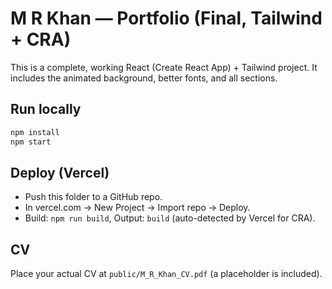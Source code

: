 # M R Khan — Portfolio (Final, Tailwind + CRA)

This is a complete, working React (Create React App) + Tailwind project.
It includes the animated background, better fonts, and all sections.

## Run locally
```bash
npm install
npm start
```

## Deploy (Vercel)
- Push this folder to a GitHub repo.
- In vercel.com → New Project → Import repo → Deploy.
- Build: `npm run build`, Output: `build` (auto-detected by Vercel for CRA).

## CV
Place your actual CV at `public/M_R_Khan_CV.pdf` (a placeholder is included).
